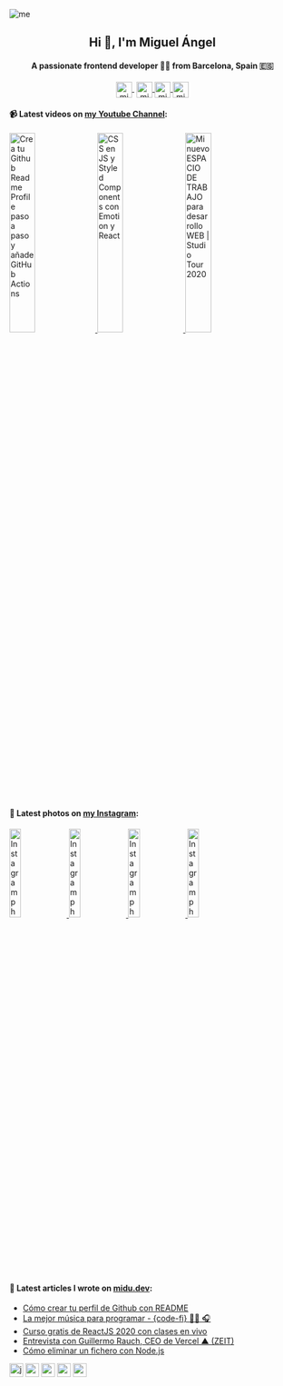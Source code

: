 ![me](https://user-images.githubusercontent.com/1561955/87837906-82e5c500-c895-11ea-83b8-f6d134ae64ec.png)

<h2 align="center">Hi 👋, I'm Miguel Ángel</h2>
<h4 align="center">A passionate frontend developer 👨‍💻 from Barcelona, Spain 🇪🇸</h4>

<p align="center">
   <a href="https://youtube.com/midudev" target="blank" style='margin-right:4px'>
    <img align="center" src="https://cdn.jsdelivr.net/npm/simple-icons@3.0.1/icons/youtube.svg" alt="midudev" height="28px" width="28px" />
  </a>
  <a href="https://twitter.com/midudev" target="blank">
    <img align="center" src="https://cdn.jsdelivr.net/npm/simple-icons@3.0.1/icons/twitter.svg" alt="midudev" height="28px" width="28px" />
  </a>
  <a href="https://fb.com/midudev.frontend" target="blank">
    <img align="center" src="https://cdn.jsdelivr.net/npm/simple-icons@3.0.1/icons/facebook.svg" alt="midudev.frontend" height="28px" width="28px" />
  </a>
  <a href="https://instagram.com/midu.dev" target="blank">
    <img align="center" src="https://cdn.jsdelivr.net/npm/simple-icons@3.0.1/icons/instagram.svg" alt="midu.dev" height="28px" width="28px" />
  </a>
</p>

#### 📹 Latest videos on [my Youtube Channel](https://youtube.com/midudev):

<a href='https://youtu.be/1eEnboVooiY' target='_blank'>
  <img width='30%' src='https://img.youtube.com/vi/1eEnboVooiY/mqdefault.jpg' alt='Crea tu Github Readme Profile paso a paso y añade GitHub Actions' />
</a>
<a href='https://youtu.be/DjVGdUM1dHQ' target='_blank'>
  <img width='30%' src='https://img.youtube.com/vi/DjVGdUM1dHQ/mqdefault.jpg' alt='CSS en JS y Styled Components con Emotion y React' />
</a>
<a href='https://youtu.be/vq_usTOxJgM' target='_blank'>
  <img width='30%' src='https://img.youtube.com/vi/vq_usTOxJgM/mqdefault.jpg' alt='Mi nuevo ESPACIO DE TRABAJO para desarrollo WEB | Studio Tour 2020' />
</a>

#### 📸 Latest photos on [my Instagram](https://instagram.com/midu.dev):

<a href='https://www.instagram.com/p/CCqssNvAbCe/' target='_blank'>
  <img width='20%' src='https://scontent-iad3-1.cdninstagram.com/v/t51.2885-15/sh0.08/e35/s640x640/108118124_1012689319164811_7161377457328330548_n.jpg?_nc_ht=scontent-iad3-1.cdninstagram.com&_nc_cat=107&_nc_ohc=kJodNCJ6FHIAX-989y0&oh=9bfe54dc26a6b9b3c642ee5112019f6e&oe=5F3D3A29' alt='Instagram photo' />
</a>
<a href='https://www.instagram.com/p/CCli5pOFjAn/' target='_blank'>
  <img width='20%' src='https://scontent-iad3-1.cdninstagram.com/v/t51.2885-15/sh0.08/e35/c0.126.1080.1080a/s640x640/107862040_409859616597819_5833828051807373748_n.jpg?_nc_ht=scontent-iad3-1.cdninstagram.com&_nc_cat=103&_nc_ohc=nUjfTSovsywAX_HTu21&oh=0aabc7ed67a7b709d128019f60f47d29&oe=5F3E1682' alt='Instagram photo' />
</a>
<a href='https://www.instagram.com/p/CCi-G9LH5n5/' target='_blank'>
  <img width='20%' src='https://scontent-iad3-1.cdninstagram.com/v/t51.2885-15/e15/c135.0.810.810a/s640x640/107512484_230168177946789_451470641465930884_n.jpg?_nc_ht=scontent-iad3-1.cdninstagram.com&_nc_cat=109&_nc_ohc=6q3M8U4W0PEAX-3S8-W&oh=869b5347f3debfbba78be865836b6c61&oe=5F3DF660' alt='Instagram photo' />
</a>
<a href='https://www.instagram.com/p/CCYrg2hH3xf/' target='_blank'>
  <img width='20%' src='https://scontent-iad3-1.cdninstagram.com/v/t51.2885-15/e15/c236.0.607.607a/106596309_584373578947661_7528320836608472716_n.jpg?_nc_ht=scontent-iad3-1.cdninstagram.com&_nc_cat=105&_nc_ohc=zfT_IbEzsFQAX_jHuXD&oh=23630a058c113561cc73c5bc00d6ed14&oe=5F3C43C0' alt='Instagram photo' />
</a>

#### 📝 Latest articles I wrote on [midu.dev](https://midu.dev):
- [Cómo crear tu perfil de Github con README](https://midu.dev/como-crear-tu-perfil-de-github-con-readme/)
- [La mejor música para programar - {code-fi} 👨‍💻 🎧](https://midu.dev/code-fi-lofi-hip-hop-radio-m%C3%BAsica-para-programar/)
- [Curso gratis de ReactJS 2020 con clases en vivo](https://midu.dev/curso-gratis-react-2020/)
- [Entrevista con Guillermo Rauch, CEO de Vercel ▲ (ZEIT)](https://midu.dev/entrevista-con-guillermo-rauch-ceo-de-vercel/)
- [Cómo eliminar un fichero con Node.js](https://midu.dev/como-eliminar-un-ficher-con-node-js/)

<p align="left">
  <img src="https://konpa.github.io/devicon/devicon.git/icons/javascript/javascript-original.svg" alt="javascript" width="24px" height="24px"/>
  <img src="https://konpa.github.io/devicon/devicon.git/icons/css3/css3-original-wordmark.svg" alt="css3" width="24px" height="24px"/>
  <img src="https://konpa.github.io/devicon/devicon.git/icons/react/react-original-wordmark.svg" alt="react" width="24px" height="24px"/>
  <img src="https://konpa.github.io/devicon/devicon.git/icons/vuejs/vuejs-original-wordmark.svg" alt="vuejs" width="24px" height="24px"/>
  <img src="https://konpa.github.io/devicon/devicon.git/icons/amazonwebservices/amazonwebservices-original-wordmark.svg" alt="amazonwebservices" width="24px" height="24px"/>
</p>